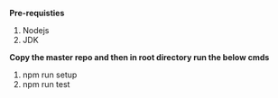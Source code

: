 **Pre-requisties**

1. Nodejs
2. JDK

**Copy the master repo and then in root directory run the below cmds**
 
1. npm run setup
2. npm run test

